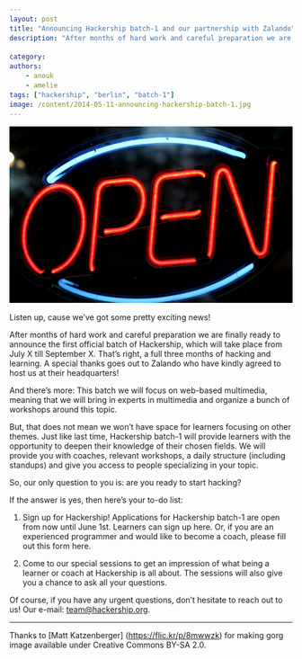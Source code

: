 ```yaml
---
layout: post
title: "Announcing Hackership batch-1 and our partnership with Zalando"
description: "After months of hard work and careful preparation we are finally ready to announce the first official batch of Hackership, which will take place from July 1st till the end of September. That’s right, a full three months of hacking and learning. A special thanks goes out to Zalando who have kindly agreed to host us at their headquarters!"

category:
authors:
    - anouk
    - amelie
tags: ["hackership", "berlin", "batch-1"]
image: /content/2014-05-11-announcing-hackership-batch-1.jpg
---
```


![Announcing Hackership batch-1](/content/2014-05-11-announcing-hackership-batch-1.jpg)

Listen up, cause we’ve got some pretty exciting news!

After months of hard work and careful preparation we are finally ready to announce the first official batch of Hackership, which will take place from July X till September X. That’s right, a full three months of hacking and learning. A special thanks goes out to Zalando who have kindly agreed to host us at their headquarters!

And there’s more: This batch we will focus on web-based multimedia, meaning that we will bring in experts in multimedia and organize a bunch of workshops around this topic. 

But, that does not mean we won’t have space for learners focusing on other themes. Just like last time, Hackership batch-1 will provide learners with the opportunity to deepen their knowledge of their chosen fields. We will provide you with coaches, relevant workshops, a daily structure (including standups) and give you access to people specializing in your topic. 

So, our only question to you is: are you ready to start hacking?

If the answer is yes, then here’s your to-do list:
 
1.	Sign up for Hackership!  Applications for Hackership batch-1 are open from now until June 1st. Learners can sign up here. Or, if you are an experienced programmer and would like to become a coach, please fill out this form here.


2.	Come to our special <Taste of Hackership> sessions to get an impression of what being a learner or coach at Hackership is all about. The sessions will also give you a chance to ask all your questions.


Of course, if you have any urgent questions, don’t hesitate to reach out to us! Our e-mail: team@hackership.org.

---
Thanks to [Matt Katzenberger] (https://flic.kr/p/8mwwzk) for making gorg image available under Creative Commons BY-SA 2.0.